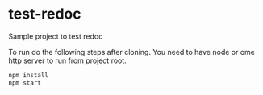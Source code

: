 # test-redoc
Sample project to test redoc

To run do the following steps after cloning. You need to have node or ome http server to run from project root.

```javascript
npm install
npm start
```
